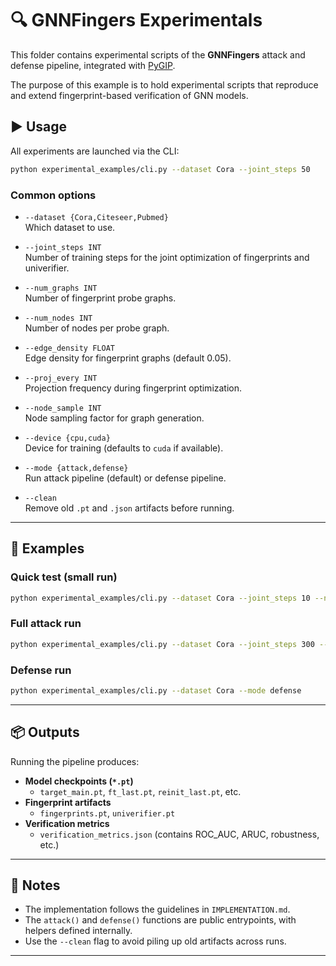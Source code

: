 
# 🔍 GNNFingers Experimentals 

This folder contains experimental scripts of the **GNNFingers** attack and defense pipeline,
integrated with [PyGIP](https://github.com/yushundong/PyGIP).

The purpose of this example is to hold experimental scripts that reproduce and extend fingerprint-based verification of GNN models.



## ▶️ Usage

All experiments are launched via the CLI:

```bash
python experimental_examples/cli.py --dataset Cora --joint_steps 50
```

### Common options

- `--dataset {Cora,Citeseer,Pubmed}`  
  Which dataset to use.

- `--joint_steps INT`  
  Number of training steps for the joint optimization of fingerprints and univerifier.

- `--num_graphs INT`  
  Number of fingerprint probe graphs.

- `--num_nodes INT`  
  Number of nodes per probe graph.

- `--edge_density FLOAT`  
  Edge density for fingerprint graphs (default 0.05).

- `--proj_every INT`  
  Projection frequency during fingerprint optimization.

- `--node_sample INT`  
  Node sampling factor for graph generation.

- `--device {cpu,cuda}`  
  Device for training (defaults to `cuda` if available).

- `--mode {attack,defense}`  
  Run attack pipeline (default) or defense pipeline.

- `--clean`  
  Remove old `.pt` and `.json` artifacts before running.

---

## 🧪 Examples

### Quick test (small run)
```bash
python experimental_examples/cli.py --dataset Cora --joint_steps 10 --num_graphs 8 --num_nodes 16 --clean
```

### Full attack run
```bash
python experimental_examples/cli.py --dataset Cora --joint_steps 300 --num_graphs 64 --num_nodes 32 --edge_density 0.05
```

### Defense run
```bash
python experimental_examples/cli.py --dataset Cora --mode defense
```

---

## 📦 Outputs

Running the pipeline produces:

- **Model checkpoints (`*.pt`)**  
  - `target_main.pt`, `ft_last.pt`, `reinit_last.pt`, etc.  
- **Fingerprint artifacts**  
  - `fingerprints.pt`, `univerifier.pt`  
- **Verification metrics**  
  - `verification_metrics.json` (contains ROC_AUC, ARUC, robustness, etc.)

---

## 📝 Notes

- The implementation follows the guidelines in `IMPLEMENTATION.md`.  
- The `attack()` and `defense()` functions are public entrypoints, with helpers defined internally.  
- Use the `--clean` flag to avoid piling up old artifacts across runs.

---
